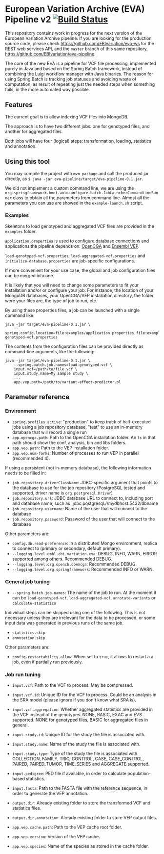 # European Variation Archive (EVA) Pipeline v2 [![Build Status](https://travis-ci.org/EBIvariation/eva-pipeline.svg)](https://travis-ci.org/EBIvariation/eva-pipeline)

This repository contains work in progress for the next version of the European Variation Archive pipeline. If you are 
looking for the production source code, please check https://github.com/EBIvariation/eva-ws for the REST web services 
API, and the `master` branch of this same repository, https://github.com/EBIvariation/eva-pipeline.

The core of the new EVA is a pipeline for VCF file processing, implemented purely in Java and based on the Spring Batch 
framework, instead of combining the Luigi workflow manager with Java binaries. The reason for using Spring Batch is 
tracking job statuses and avoiding waste of computation, as result of repeating just the needed steps when something 
fails, in the more automated way possible.

## Features

The current goal is to allow indexing VCF files into MongoDB.

The approach is to have two different jobs: one for genotyped files, and another for aggregated files.

Both jobs will have four (logical) steps: transformation, loading, statistics and annotation.

## Using this tool

You may compile the project with `mvn package` and call the produced jar directly, as `$ java -jar eva-pipeline/target/eva-pipeline-0.1.jar`.

We did not implement a custom command line, we are using the
`org.springframework.boot.autoconfigure.batch.JobLauncherCommandLineRunner` class to obtain all the parameters from
command line. Almost all the parameters you can use are showed in the `example-launch.sh` script.

### Examples

Skeletons to load genotyped and aggregated VCF files are provided in the `examples` folder.

`application.properties` is used to configure database connections and applications the pipeline depends on: 
[OpenCGA](https://github.com/opencb/opencga/tree/hotfix/0.5) and [Ensembl VEP](http://www.ensembl.org/info/docs/tools/vep/index.html).

`load-genotyped-vcf.properties`, `load-aggregated-vcf.properties` and `initialize-database.properties` are job-specific configurations.

If more convenient for your use case, the global and job configuration files can be merged into one.

It is likely that you will need to change some parameters to fit your installation and/or or configure your job. For instance, 
the location of your MongoDB databases, your OpenCGA/VEP installation directory, the folder were your files are, the type of job to run, etc.

By using these properties files, a job can be launched with a single command like:

    java -jar target/eva-pipeline-0.1.jar \
        --spring.config.location=file:examples/application.properties,file:examples/load-genotyped-vcf.properties

The contents from the configuration files can be provided directly as command-line arguments, like the following:

    java -jar target/eva-pipeline-0.1.jar \
        --spring.batch.job.names=load-genotyped-vcf \
        input.vcf=/path/to/file.vcf \
        input.study.name=My sample study \
        ...
        app.vep.path=/path/to/variant-effect-predictor.pl

## Parameter reference

### Environment

* `spring.profiles.active`: "production" to keep track of half-executed jobs using a job repository database, "test" to use an in-memory database that will record a single run
* `app.opencga.path`: Path to the OpenCGA installation folder. An `ls` in that path should show the conf, analysis, bin and libs folders.
* `app.vep.path`: Path to the VEP installation folder.
* `app.vep.num-forks`: Number of processes to run VEP in parallel (recommended 4).

If using a persistent (not in-memory database), the following information needs to be filled in:

* `job.repository.driverClassName`: JDBC-specific argument that points to the database to use for the job repository (PostgreSQL tested and supported, driver name is `org.postgresql.Driver`)
* `job.repository.url`: JDBC database URL to connect to, including port and database name, such as `jdbc:postgresql://mydbhost:5432/dbname
* `job.repository.username`: Name of the user that will connect to the database
* `job.repository.password`: Password of the user that will connect to the database

Other parameters are:

* `config.db.read-preference`: In a distributed Mongo environment, replica to connect to (primary or secondary, default primary).
* `--logging.level.embl.ebi.variation.eva`: DEBUG, INFO, WARN, ERROR supported among others. Recommended DEBUG.
* `--logging.level.org.opencb.opencga`: Recommended DEBUG.
* `--logging.level.org.springframework`: Recommended INFO or WARN.


### General job tuning

* `--spring.batch.job.names`: The name of the job to run. At the moment it can be `load-genotyped-vcf`, `load-aggregated-vcf`, `annotate-variants` or `calculate-statistics`

Individual steps can be skipped using one of the following. This is not necessary unless they are irrelevant for the data to be processed, or some input data was generated in previous runs of the same job.

* `statistics.skip`
* `annotation.skip`

Other parameters are:

* `config.restartability.allow`: When set to `true`, it allows to restart a a job, even if partially run previously.


### Job run tuning

* `input.vcf`: Path to the VCF to process. May be compressed.
* `input.vcf.id`: Unique ID for the VCF to process. Could be an analysis in the SRA model (please ignore if you don't know what SRA is).
* `input.vcf.aggregation`: Whether aggregated statistics are provided in the VCF instead of the genotypes. NONE, BASIC, EXAC and EVS supported. NONE for genotyped files, BASIC for aggregated files in general.

* `input.study.id`: Unique ID for the study the file is associated with.
* `input.study.name`: Name of the study the file is associated with.
* `input.study.type`: Type of the study the file is associated with. COLLECTION, FAMILY, TRIO, CONTROL, CASE, CASE_CONTROL, PAIRED, PAIRED_TUMOR, TIME_SERIES and AGGREGATE supported.

* `input.pedigree`: PED file if available, in order to calculate population-based statistics.
* `input.fasta`: Path to the FASTA file with the reference sequence, in order to generate the VEP annotation.

* `output.dir`: Already existing folder to store the transformed VCF and statistics files.
* `output.dir.annotation`: Already existing folder to store VEP output files.

* `app.vep.cache.path`: Path to the VEP cache root folder.
* `app.vep.version`: Version of the VEP cache.
* `app.vep.species`: Name of the species as stored in the cache folder.
